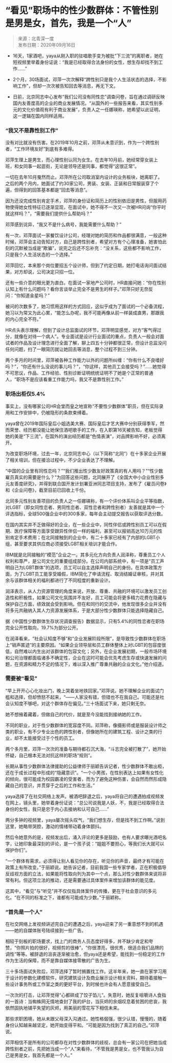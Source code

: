 <!-- https://mp.weixin.qq.com/s/WkSF8Hm5jL6v32fgtaG2Tg -->

# “看见”职场中的性少数群体：不管性别是男是女，首先，我是一个“人”

> 来源：北青深一度  
> 发布日期：2020年09月16日

- 16天，1家酒吧，yaya从刚入职的驻唱歌手变为被批“下三流”的离职者，她在短视频里举着身份证说：“我是已经取得合法身份的女性，想生存却找不到工作......”

- 2个月，30场面试，邓萍一次次解释“跨性别只是我个人生活状态的选择，不影响工作”，但却一次次被告知回去等消息，再无下文。

- 日前，北京同志中心发布“我们公司没有同性恋”调查问卷，旨在通过调研反映国内友善度高的企业的商业发展情况。“从国外的一些报告来看，其实性别多元的文化价值观有利于商业发展”，负责人之一任娜瑛称，她希望以此证明，这一逻辑在国内同样适用。

### “我又不是靠性别工作”

没有对比就没有伤害。在2019年10月之前，邓萍从未意识到，作为一个跨性别者，“工作环境友好”到底有多难得。

邓萍生理上是男生，而心理性别认同为女生。在去年10月前，她经常穿女装上班，和女同事一起逛街，无论是领导还是同事，都觉得“这很正常”。

一切在去年10月戛然而止。邓萍所在公司取消室内设计的业务板块，她离职了。之后的两个月内，她面试了约30家公司，男装、女装、正装和日常服装穿了个遍，但得到的回答基本都是“回去等消息”。

因为还没完成性别肯定手术，邓萍的身份证和简历上的性别依旧是男性，但服用药物使得她女性特征已逐渐显现，在面试中，她不得不一次又一次被HR问询“你平时就这样吗？”，“需要我们提供什么帮助吗？”

邓萍感到诧异，“我又不是什么病号，我能需要什么帮助？”

有一次，邓萍面试一家餐饮设计公司，经理对她的简历和作品都很满意，一般这种时候，邓萍会主动告知对方，自己是跨性别者，希望对方有个心理准备，她害怕此刻的沉默被当成是“欺骗”，说完之后还不忘补充：“没关系，这些都不影响工作，只是我个人生活状态的一个选择。”

邓萍回忆，本来那个岗位要招五个设计师，但到了约定日期，她打电话询问面试结果，对方却说，公司决定只招一位。

还有一些介意的眼光更为直白。在面试一家地产公司时，HR直接问她：“你在性别认知上有什么问题吗？看你言谈举止完全不是男生的样子。”邓萍只好无奈反问：“你知道金星吗？”

被问的次数多了，她习惯用这样的方式回应，这似乎成为了面试的一个必备流程，她习以为常又为此心累，“能怎么办呢，我不可能再像从前一样装成直男，那跟我的内心完全不符。”

HR点头表示理解，但到了设计总监面试的环节，邓萍明显感觉，对方“客气得过分，就像在对待一个病人”。专业面试是设计行业面试的重点，负责人一般会对面试者的作品及设计理念进行全面了解，聊上四五十分钟都很正常，但设计总监没问任何问题，扫了一眼简历就让她回去等消息，整个过程不到三分钟。

两个多月的时间里，邓萍被各种工作能力以外的问题所纠缠：“你有什么不良嗜好吗？”，“你还有什么没说的事儿吗？”，“你这样，其他员工会接受吗？”......她觉得不可思议，作品、工作经验、性别诊断证明统统证明不了她是个正常的普通人，“职场不是应该看重工作能力吗，我又不是靠性别工作。”

### 职场出柜仅5.4%

事实上，没有哪家公司HR会堂而皇之地宣称“不要性少数群体”职员，但在实际录用和工作安排中，仍被隐形的条款束缚着。

yaya曾在2019年国际皇后小姐选美大赛、国际皇后才艺大赛中分别获得季军，然而荣誉、经历都没能让她保住酒吧歌手的工作，在入职第16天被告知，老板觉得她的美是“下三流”，在国外的演出经历都是“色情表演”，对品牌影响不好，必须离开。

为改变职场环境，过去一年，北京同志中心（以下简称“北同”）在十多家企业开展了相关培训，但在接洽过程中，不少企业表达了不理解。

“中国的企业里有同性恋吗？”“我们推出性少数友好政策真的有人用吗？”“性少数雇员真实的需要是什么？”为回答这些问题，北同展开了《全国大中小企业性别多元友善度研究》，并得到联合国开发计划署亚洲同志项目支持，发布了《雇员问卷》和《企业问卷》，截至目前已回收上千份。

北同多元性别友善项目的负责人之一任娜瑛称，有一个评价体系叫企业平等指数，对LGBT（即女同性恋者、男同性恋者、双性恋者和跨性别者）友善就是其中一个评选指标，全球500强企业中的300多家，每年会主动提交报告以获取评选分数。

在国内其实并不乏做得好的企业，在一些企业中，同性伴侣或跨性别员工可以在假期、医疗保障等方面享受跟异性伴侣一样的福利，甚至可以报销高达10万元的性别肯定手术费用；在北同接触到的企业中，有二十多家已经有了内部的LGBT小组，甚至要求其供应商必须接受LGBT相关培训才能合作。

IBM就是北同接触的“模范”企业之一。其多元化方向负责人润泽称，尊重员工个人权利和尊严，是公司文化的重要组成部分。在公司内部系统中，有一项是“员工声明自己为LGBT群体”的选项，员工可以自主选择声明自己的身份。在具体政策方面，为了LGBT员工能享受婚假，IBM简化了申请流程、取消结婚证审核，并对其余与该群体相关的福利都进行了不同程度的重新设计。

润泽表示，从人力资源管理的角度来说，开放、尊重、共融的环境可以激发员工创造性和积极性，如果公司文化氛围并不友好，员工可能会将更多精力花费在隐藏与保护自己方面，绩效就会受到影响。但在和同行的交流中，他发现很多企业并没有将多元共融纳入其人力资源发展体系，于是大部分性少数群体只能选择隐藏自己。

据《中国性少数群体生存状况调查报告》数据显示，只有5.4%的同性恋者在职场完全公开性取向，19.7%为部分公开。

在润泽看来，“社会认知度不够”和“企业发展阶段所限”，是导致性少数群体在职场上“销声匿迹”的主要原因。“如果企业领导层和员工群体整体上对LGBT的包容度很低，自然难以内生出对该群体的包容文化；另外，在企业发展初期，一般市场环境和公司治理都面临诸多不确定性，企业在这时可能会优先考虑生存或快速发展的问题，在资源和精力不足的情况下，难以深入推广尊重共融的企业文化。”他介绍道。

### 需要被“看见”

“早上开开心心化妆出门，晚上哭着坐地铁回家。”邓萍说。她不理解企业的面试门槛和选择，但却愤怒不起来，“——人家没有错，但错也不在我自己。可能还是社会认知度不够吧，对这个群体存在偏见。”三十场面试下来，她只剩无奈。

她不想掖着藏着，但做自己的代价，就是至今没能找到接纳她的工作。

不同的职业，对于性少数群体的宽容度不同。邓萍称，像摄影师或是服装设计师之类的职业，有不少专业出色的跨性别者，但像她所在的建筑工程、设计之类的行业，却不太能接受过于个性的员工。

两个多月里，邓萍一次次的准备与期待都石沉大海，“斗志完全被打散了”，她开始怀疑，自己根本无法对抗这样的职场“规则”。

长期从事性少数群体法律援助的公益律师于丽颖告诉记者，性少数群体不敢出柜，还在于成长过程中形成的“隐藏意识”。“一个小男孩，在性别表达上如果有女性化的倾向，很可能成为校园霸凌的受害者，而为了避免这种伤害，会自然而然形成隐藏自己的意识，并贯穿于之后的工作和生活。”

yaya选择了在社交网络上发声。被酒吧辞退之后，yaya将自己的遭遇拍成视频发在网上，镜头里，她举着身份证说：“总公司说我是人妖，不，我是已经取得合法身份的女性，我只是忠于内心去接纳和认可自己......”

两分多钟的视频里，yaya屡次摇头叹气，“我们想生存，但是找不到工作啊。”说到这里，她略带哭腔，激动的情绪带动着身体颤抖。

然后令她意外的是，视频发出后，涌入评论的更多是鼓励，也有人要求曝光酒吧名字，让她印象最深刻的评论，是一个孩子说：“姐姐不要担心，等我们长大就可以保护你们”。

“一个群体有需求，必须得让别人看见你的存在，听见你的声音，最终才有可能在政策上有所改变。”于丽颖说。她告诉记者，目前我国一些专家学者，正在积极倡导反歧视方面的立法，如果能将性取向列为其中一个点，那么对性少数群体来说将非常有利。但这项立法的推动，还是需要通过具体案件来增加该群体的能见度。

这其中，“看见”与“听见”并不仅仅指具体案件的传播，更在于社会意识的多元化。“在不同的标准之下，谁都有可能成为少数。”于丽颖称。

### “首先是一个人”

在社交网络上发视频讲述完自己的遭遇之后，yaya迎来了另一重意想不到的机遇——她的自媒体账号陆续接到一些广告。

相较于刻板的职场要求，找上门的商务人员态度好得多，并不缺少肯定和夸赞，“你照片拍的很好，视频剪的很棒”，“你很漂亮，很优秀，很适合我们品牌的调性”等等。被辞退的沮丧逐渐被治愈，但yaya还是希望，能找到一份稳定的工作作为生活的保障，而不是靠自媒体接零散的广告为生。

三十多场面试失败后，邓萍选择了暂时搁置找工作。这半年来，她一直在家学习用于设计的参数化建模软件，研究建筑设计及商业展示设计相关资料，期待着接触一些设计事务所或工作室之类的更好平台，到时候也许会有人愿意接受自己。

一次次的打击，让邓萍觉得“心都碎成了饺子馅儿”。失意时，她反复咀嚼诗人食指的一首诗：当蜘蛛网无情地查封了我的炉台，当灰烬的余烟叹息着贫困的悲哀，我依然固执地铺平失望的灰烬，用美丽的雪花写下相信未来。

那些求职困境，她从未跟父母深入沟通过。她性格倔强，很少认错，慢慢的，随着身份认知越来越坚定，她开始变得平和。“可能是因为找到了真正的自己。”邓萍说。

邓萍相信不是所有的公司都存在对性少数群体的歧视，总会有一家公司在把她当成跨性别者之前，先把她当成一个“人”来看待，“不管我是男是女，也不管我认为自己是男是女，我首先都是一个人。”
